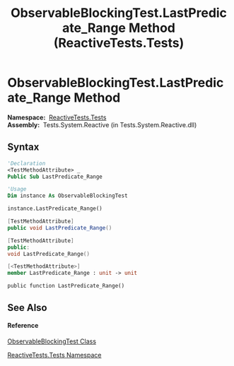 ﻿---
title: ObservableBlockingTest.LastPredicate_Range Method  (ReactiveTests.Tests)
TOCTitle: LastPredicate_Range Method
ms:assetid: M:ReactiveTests.Tests.ObservableBlockingTest.LastPredicate_Range
ms:mtpsurl: https://msdn.microsoft.com/en-us/library/reactivetests.tests.observableblockingtest.lastpredicate_range(v=VS.103)
ms:contentKeyID: 36619812
ms.date: 06/28/2011
mtps_version: v=VS.103
f1_keywords:
- ReactiveTests.Tests.ObservableBlockingTest.LastPredicate_Range
dev_langs:
- CSharp
- JScript
- VB
- FSharp
- c++
---

# ObservableBlockingTest.LastPredicate\_Range Method

**Namespace:**  [ReactiveTests.Tests](hh289046\(v=vs.103\).md)  
**Assembly:**  Tests.System.Reactive (in Tests.System.Reactive.dll)

## Syntax

``` vb
'Declaration
<TestMethodAttribute> _
Public Sub LastPredicate_Range
```

``` vb
'Usage
Dim instance As ObservableBlockingTest

instance.LastPredicate_Range()
```

``` csharp
[TestMethodAttribute]
public void LastPredicate_Range()
```

``` c++
[TestMethodAttribute]
public:
void LastPredicate_Range()
```

``` fsharp
[<TestMethodAttribute>]
member LastPredicate_Range : unit -> unit 
```

``` jscript
public function LastPredicate_Range()
```

## See Also

#### Reference

[ObservableBlockingTest Class](hh315164\(v=vs.103\).md)

[ReactiveTests.Tests Namespace](hh289046\(v=vs.103\).md)


